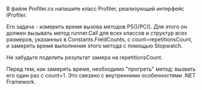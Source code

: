 В файле Profiler.cs напишите класс Profiler, реализующий интерфейс IProfiler.

Его задача - измерить время вызова методов PS()/PC(). Для этого он должен вызывать метод runner.Call для всех классов и структур всех размеров, указанных в Constants.FieldCounts, с count=repetitionsCount, и замерять время выполнения этого метода с помощью Stopwatch.

Не забудьте поделить результат замера на repetitionsCount.

Перед тем, как замерять время, необходимо "прогреть" метод: вызвать его один раз с count=1. Это связано с внутренними особенностями .NET Framework.
